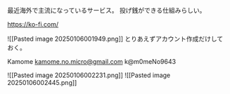 最近海外で主流になっているサービス。
投げ銭ができる仕組みらしい。

https://ko-fi.com/

![[Pasted image 20250106001949.png]]
とりあえずアカウント作成だけしておく。

Kamome
kamome.no.micro@gmail.com
k@m0meNo9643

![[Pasted image 20250106002231.png]]
![[Pasted image 20250106002445.png]]
